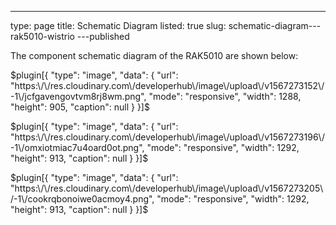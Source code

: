 ---
type: page
title: Schematic Diagram
listed: true
slug: schematic-diagram---rak5010-wistrio
---published

The component schematic diagram of the RAK5010 are shown below:

$plugin[{
    "type": "image",
    "data": {
        "url": "https:\/\/res.cloudinary.com\/developerhub\/image\/upload\/v1567273152\/-1\/jcfgavengovtvm8rj8wm.png",
        "mode": "responsive",
        "width": 1288,
        "height": 905,
        "caption": null
    }
}]$

$plugin[{
    "type": "image",
    "data": {
        "url": "https:\/\/res.cloudinary.com\/developerhub\/image\/upload\/v1567273196\/-1\/omxiotmiac7u4oard0ot.png",
        "mode": "responsive",
        "width": 1292,
        "height": 913,
        "caption": null
    }
}]$

$plugin[{
    "type": "image",
    "data": {
        "url": "https:\/\/res.cloudinary.com\/developerhub\/image\/upload\/v1567273205\/-1\/cookrqbonoiwe0acmoy4.png",
        "mode": "responsive",
        "width": 1292,
        "height": 913,
        "caption": null
    }
}]$

